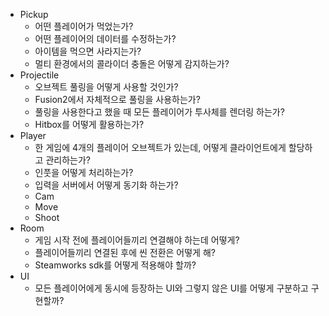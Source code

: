 - Pickup
	- 어떤 플레이어가 먹었는가?
	- 어떤 플레이어의 데이터를 수정하는가?
	- 아이템을 먹으면 사라지는가?
	- 멀티 환경에서의 콜라이더 충돌은 어떻게 감지하는가?
- Projectile
	- 오브젝트 풀링을 어떻게 사용할 것인가?
	- Fusion2에서 자체적으로 풀링을 사용하는가?
	- 풀링을 사용한다고 했을 때 모든 플레이어가 투사체를 렌더링 하는가?
	- Hitbox를 어떻게 활용하는가?
- Player
	- 한 게임에 4개의 플레이어 오브젝트가 있는데, 어떻게 클라이언트에게 할당하고 관리하는가?
	- 인풋을 어떻게 처리하는가?
	- 입력을 서버에서 어떻게 동기화 하는가?
	- Cam
	- Move
	- Shoot
- Room
	- 게임 시작 전에 플레이어들끼리 연결해야 하는데 어떻게?
	- 플레이어들끼리 연결된 후에 씬 전환은 어떻게 해?
	- Steamworks sdk를 어떻게 적용해야 할까?
- UI
	- 모든 플레이어에게 동시에 등장하는 UI와 그렇지 않은 UI를 어떻게 구분하고 구현할까?